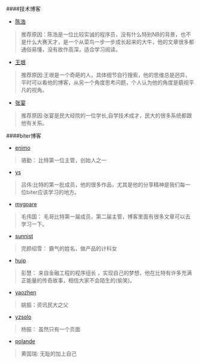 ####技术博客

*   [陈浩](http://coolshell.cn/)
>
> 推荐原因：陈浩是一位比较实诚的程序员，没有什么特别NB的背景，也不是什么大赛天才，是一个从菜鸟一步一步成长起来的大牛，他的文章很多都通俗易懂，没有故作高深，适合学习阅读。
>

*   [王垠](http://www.yinwang.org/)
>
> 推荐原因:王垠是一个奇葩的人，具体细节自行搜索，他的思维总是迥异，平时可以看他的博客，从另一个角度思考问题，个人认为他的角度是藐视平凡的视角。
>

*   [张宴](http://zyan.cc/)
>
> 推荐原因:张宴是民大经院的一位学长,自学技术成才，民大的很多系统都跟他有关系。
>

####biter博客
*   [enimo](http://blog.anymoore.com/)
>   骆勤： 比特第一位主管，创始人之一
*   [ys](http://blog.ysmood.org)
>  吕伟:比特的第一批成员，他的很多作品，尤其是他的分享精神是我们每一位biter应该学习的地方。
*   [mygoare](http://mygoare.com/)
>  毛伟国： 毛哥比特第一届成员，第二届主管，博客里面有很多文章可以去学习一下。
*   [sunnist](http://sunnist.github.io/)
>   完颜绍雪： 霸气的姓名，做产品的计科女
*   [huip](http://www.huip.org/)
>   彭慧： 来自金融工程的程序组长 ，实现自己的梦想，他在比特有许多充满正能量的传奇故事，相信大家不会陌生的(偷笑)。
*   [yaozhen](http://iyaozhen.com/)
>   姚振：资讯民大之父
*   [yzsolo](http://aresyz.com/)
>   杨振： 虽然只有一个页面
*   [polande](http://www.polande.com)
>   黄国瑞: 无耻的加上自己

